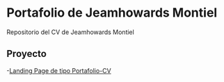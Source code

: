 # Portafolio de Jeamhowards Montiel

Repositorio del CV de Jeamhowards Montiel

## Proyecto

-[Landing Page de tipo Portafolio-CV](https://jeamzx.github.io/CV/PORTAFOLIO-CV)
